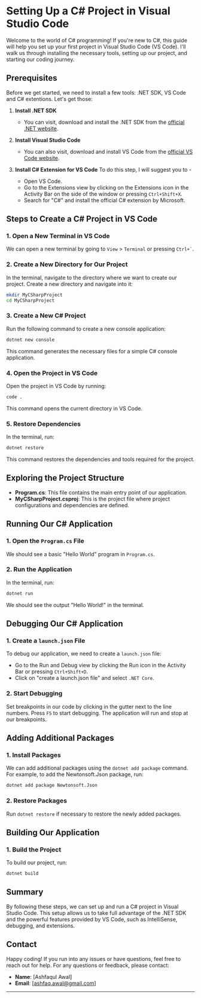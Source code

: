 # Setting Up a C# Project in Visual Studio Code

Welcome to the world of C# programming! If you're new to C#, this guide will help you set up your first project in Visual Studio Code (VS Code). I'll walk us through installing the necessary tools, setting up our project, and starting our coding journey.

## Prerequisites

Before we get started, we need to install a few tools: .NET SDK, VS Code and C# extentions. Let's get those:

1. **Install .NET SDK**
   - You can visit, download and install the .NET SDK from the [official .NET website](https://dotnet.microsoft.com/download).

2. **Install Visual Studio Code**
   - You can also visit, download and install VS Code from the [official VS Code website](https://code.visualstudio.com/).

3. **Install C# Extension for VS Code**
   To do this step, I will suggest you to - 
   - Open VS Code.
   - Go to the Extensions view by clicking on the Extensions icon in the Activity Bar on the side of the window or pressing `Ctrl+Shift+X`.
   - Search for "C#" and install the official C# extension by Microsoft.

## Steps to Create a C# Project in VS Code

### 1. Open a New Terminal in VS Code

We can open a new terminal by going to `View` > `Terminal` or pressing `` Ctrl+` ``.

### 2. Create a New Directory for Our Project

In the terminal, navigate to the directory where we want to create our project. Create a new directory and navigate into it:

```sh
mkdir MyCSharpProject
cd MyCSharpProject
```

### 3. Create a New C# Project

Run the following command to create a new console application:

```sh
dotnet new console
```

This command generates the necessary files for a simple C# console application.

### 4. Open the Project in VS Code

Open the project in VS Code by running:

```sh
code .
```

This command opens the current directory in VS Code.

### 5. Restore Dependencies

In the terminal, run:

```sh
dotnet restore
```

This command restores the dependencies and tools required for the project.

## Exploring the Project Structure

- **Program.cs**: This file contains the main entry point of our application.
- **MyCSharpProject.csproj**: This is the project file where project configurations and dependencies are defined.

## Running Our C# Application

### 1. Open the `Program.cs` File

We should see a basic "Hello World" program in `Program.cs`.

### 2. Run the Application

In the terminal, run:

```sh
dotnet run
```

We should see the output "Hello World!" in the terminal.

## Debugging Our C# Application

### 1. Create a `launch.json` File

To debug our application, we need to create a `launch.json` file:

- Go to the Run and Debug view by clicking the Run icon in the Activity Bar or pressing `Ctrl+Shift+D`.
- Click on "create a launch.json file" and select `.NET Core`.

### 2. Start Debugging

Set breakpoints in our code by clicking in the gutter next to the line numbers. Press `F5` to start debugging. The application will run and stop at our breakpoints.

## Adding Additional Packages

### 1. Install Packages

We can add additional packages using the `dotnet add package` command. For example, to add the Newtonsoft.Json package, run:

```sh
dotnet add package Newtonsoft.Json
```

### 2. Restore Packages

Run `dotnet restore` if necessary to restore the newly added packages.

## Building Our Application

### 1. Build the Project

To build our project, run:

```sh
dotnet build
```

## Summary

By following these steps, we can set up and run a C# project in Visual Studio Code. This setup allows us to take full advantage of the .NET SDK and the powerful features provided by VS Code, such as IntelliSense, debugging, and extensions.

## Contact

Happy coding! If you run into any issues or have questions, feel free to reach out for help. For any questions or feedback, please contact:

- **Name**: [Ashfaqul Awal]
- **Email**: [ashfaq.awal@gmail.com]

---

